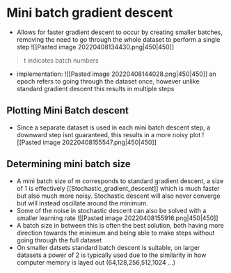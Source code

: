 # Mini batch gradient descent 
- Allows for faster gradient descent to occur by creating smaller batches, removing the need to go through the whole dataset to perform a single step
![[Pasted image 20220408134430.png|450|450]]
>t indicates batch numbers
- implementation:
![[Pasted image 20220408144028.png|450|450]]
an epoch refers to going through the dataset once, however unlike standard gradient descent this results in multiple steps

## Plotting Mini Batch descent 
- Since a separate dataset is used in each mini batch descent step, a downward step isnt guaranteed, this results in a more noisy plot
![[Pasted image 20220408155547.png|450|450]]

## Determining mini batch size
- A mini batch size of m corresponds to standard gradient descent, a size of 1 is effectively [[Stochastic_gradient_descent]] which is much faster but also much more noisy. Stochastic descent will also never converge but will instead oscillate around the minimum. 
- Some of the noise in stochastic descent can also be solved with a smaller learning rate
![[Pasted image 20220408155916.png|450|450]]
- A batch size in between this is often the best solution, both having more direction towards the minimum and being able to make steps without going through the full dataset
- On smaller datsets standard batch descent is suitable, on larger datasets a power of 2 is typically used due to the similarity in how computer memory is layed out (64,128,256,512,1024 ...)